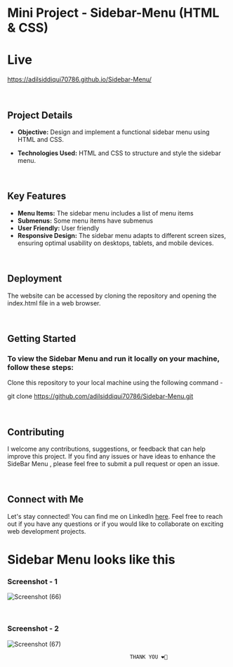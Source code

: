 # Mini Project - Sidebar-Menu (HTML & CSS) 
# Live 
 https://adilsiddiqui70786.github.io/Sidebar-Menu/

<br>

## Project Details
- **Objective:** Design and implement a functional sidebar menu using HTML and CSS.

- **Technologies Used:**  HTML and CSS to structure and style the sidebar menu.
  
<br>

## Key Features

- **Menu Items:** The sidebar menu includes a list of menu items
- **Submenus:** Some menu items have submenus
- **User Friendly:** User friendly
- **Responsive Design:** The sidebar menu adapts to different screen sizes, ensuring optimal usability on desktops, tablets, and mobile devices.
<br>

## Deployment
The website can be accessed by cloning the repository and opening the index.html file in a web browser.


<br>

## Getting Started

### To view the Sidebar Menu and run it locally on your machine, follow these steps:

 Clone this repository to your local machine using the following command -
 
 git clone https://github.com/adilsiddiqui70786/Sidebar-Menu.git

<br>

## Contributing

I welcome any contributions, suggestions, or feedback that can help improve this project. If you find any issues or have ideas to enhance the SideBar Menu , please feel free to submit a pull request or open an issue.

<br>

## Connect with Me

Let's stay connected! You can find me on LinkedIn [here](https://www.linkedin.com/in/adilsiddiqui70786). Feel free to reach out if you have any questions or if you would like to collaborate on exciting web development projects.



# Sidebar Menu looks like this

### Screenshot - 1
![Screenshot (66)](https://github.com/adilsiddiqui70786/Sidebar-Menu/assets/117959085/8a346339-fdf3-45f8-ac61-d41998ef4e40)

<br>

### Screenshot - 2
![Screenshot (67)](https://github.com/adilsiddiqui70786/Sidebar-Menu/assets/117959085/cff561f8-e3bc-465c-94a8-a277d471bb60)






                                           THANK YOU ❤️🫰

